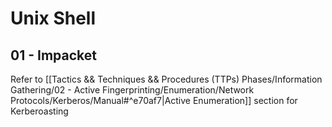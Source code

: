 # Unix Shell

## 01 - Impacket

Refer to [[Tactics && Techniques && Procedures (TTPs) Phases/Information Gathering/02 - Active Fingerprinting/Enumeration/Network Protocols/Kerberos/Manual#^e70af7|Active Enumeration]] section for Kerberoasting